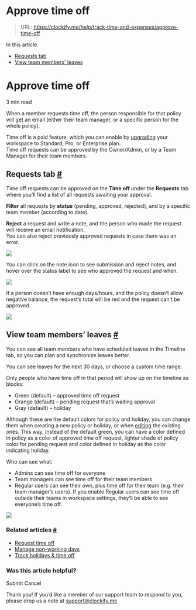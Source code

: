 # Approve time off

> URL: https://clockify.me/help/track-time-and-expenses/approve-time-off

In this article

* [Requests tab](#requests-tab)
* [View team members' leaves](#view-team-members-leaves)

# Approve time off

3 min read

When a member requests time off, the person responsible for that policy will get an email (either their team manager, or a specific person for the whole policy).

Time off is a paid feature, which you can enable by [upgrading](https://clockify.me/pricing) your workspace to Standard, Pro, or Enterprise plan.  
Time off requests can be approved by the Owner/Admin, or by a Team Manager for their team members.

## Requests tab [#](#requests-tab)

Time off requests can be approved on the **Time off** under the **Requests** tab where you’ll find a list of all requests awaiting your approval.

**Filter** all requests by **status** (pending, approved, rejected), and by a specific team member (according to date).

**Reject** a request and write a note, and the person who made the request will receive an email notification.  
You can also reject previously approved requests in case there was an error.

![](https://lh7-us.googleusercontent.com/docsz/AD_4nXcwFgJpHZ3Npofb7olVNTBIPWeQQd01gXXNQincl83rCBAZJU73am-QlhOak5nKZXw4D12N4ThNvaKDL-LKdPAITZzHpA-4stDlwtTE3CtksKLDt31AvccYrMWU8BnD961wk_r5DtyQYDuhgf1Erg8tq-rq?key=UlCe95foG5quNmmGY44_Ug)

You can click on the note icon to see submission and reject notes, and hover over the status label to see who approved the request and when.

![](https://lh7-us.googleusercontent.com/docsz/AD_4nXe3ARj0ydX5RlgnnZbmS7Q3-FVaR3AqDCZeU_F34HpAVUPzhJwe-ZH7kQkbmDwv3UfsU9JfZg-GTA8QQqF5x5VtymmSjhNh_cY_OW0YzsGKTICZ3IPTldLXchkolNhm2V3D5CKnlIMWsVX0D_bErF4js2qS?key=UlCe95foG5quNmmGY44_Ug)

If a person doesn’t have enough days/hours, and the policy doesn’t allow negative balance, the request’s total will be red and the request can’t be approved.

![](https://lh7-us.googleusercontent.com/docsz/AD_4nXd26DiwcdMhi7fCqCw0xfL7mfZMiHr4pX3F12qByV0TlhGsOO4xGNqMNdU2gXjKNvweg7tOwAzXKoGKMtI-vRxWUENjQR9pcQjmUgXD5AwF077mIfioS_9KEFBDjUzX3NZZoaIoDxR9Bj9c2Y9SApTzBek?key=UlCe95foG5quNmmGY44_Ug)

## View team members’ leaves [#](#view-team-members-leaves)

You can see all team members who have scheduled leaves in the Timeline tab, so you can plan and synchronize leaves better.

You can see leaves for the next 30 days, or choose a custom time range.

Only people who have time off in that period will show up on the timeline as blocks:

* Green (default) – approved time off request
* Orange (default) – pending request that’s waiting approval
* Gray (default) – holiday

Although these are the default colors for policy and holiday, you can change them when creating a new policy or holiday, or when [editing](https://clockify.me/help/track-time-and-expenses/create-manage-time-off-policy#managing-non-working-days) the existing ones. This way, instead of the default green, you can have a color defined in policy as a color of approved time off request, lighter shade of policy color for pending request and color defined in holiday as the color indicating holiday.

Who can see what:

* Admins can see time off for everyone
* Team managers can see time off for their team members
* Regular users can see their own, plus time off for their team (e.g. their team manager’s users). If you enable Regular users can see time off outside their teams in workspace settings, they’ll be able to see everyone’s time off.

![](https://lh7-us.googleusercontent.com/docsz/AD_4nXfE3MIesFBmU_OoUcfWSUPN5p4tGm8-gCu6B8pbeEXs675pNGnQlfs8HZv7f8oA6wtwqrVVRgQQiBZ_OTp01pFv3myi2dnmKv3qGZ8yblHc0JKkeEHrbP-GZ8aoWoykkXzZKe1kiG7qW4FamVhWW0nKWUUb?key=UlCe95foG5quNmmGY44_Ug)

### Related articles [#](#related-articles)

* [Request time off](https://clockify.me/help/track-time-and-expenses/request-time-off)
* [Manage non-working days](https://clockify.me/help/track-time-and-expenses/manage-non-working-days)
* [Track holidays & time off](https://clockify.me/help/track-time-and-expenses/track-holidays-time-off)

### Was this article helpful?

Submit
Cancel

Thank you! If you’d like a member of our support team to respond to you, please drop us a note at support@clockify.me